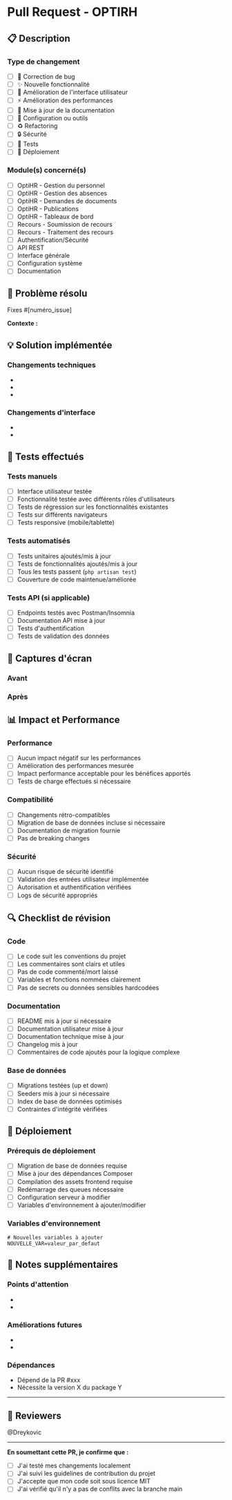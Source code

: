 # Pull Request - OPTIRH

## 📋 Description
<!-- Décrivez clairement les changements apportés par cette PR -->

### Type de changement
<!-- Cochez les cases appropriées -->
- [ ] 🐛 Correction de bug
- [ ] ✨ Nouvelle fonctionnalité
- [ ] 💄 Amélioration de l'interface utilisateur
- [ ] ⚡ Amélioration des performances
- [ ] 📝 Mise à jour de la documentation
- [ ] 🔧 Configuration ou outils
- [ ] ♻️ Refactoring
- [ ] 🔒 Sécurité
- [ ] 🧪 Tests
- [ ] 🚀 Déploiement

### Module(s) concerné(s)
<!-- Cochez les modules impactés -->
- [ ] OptiHR - Gestion du personnel
- [ ] OptiHR - Gestion des absences
- [ ] OptiHR - Demandes de documents
- [ ] OptiHR - Publications
- [ ] OptiHR - Tableaux de bord
- [ ] Recours - Soumission de recours
- [ ] Recours - Traitement des recours
- [ ] Authentification/Sécurité
- [ ] API REST
- [ ] Interface générale
- [ ] Configuration système
- [ ] Documentation

## 🎯 Problème résolu
<!-- Référencez l'issue correspondante ou décrivez le problème -->
Fixes #[numéro_issue]

<!-- OU décrivez le problème résolu -->
**Contexte :** 
<!-- Expliquez le contexte et pourquoi ce changement est nécessaire -->

## 💡 Solution implémentée
<!-- Décrivez votre solution en détail -->

### Changements techniques
<!-- Listez les principaux changements techniques -->
- 
- 
- 

### Changements d'interface
<!-- Si applicable, décrivez les changements visibles par l'utilisateur -->
- 
- 

## 🧪 Tests effectués
<!-- Décrivez les tests que vous avez réalisés -->

### Tests manuels
- [ ] Interface utilisateur testée
- [ ] Fonctionnalité testée avec différents rôles d'utilisateurs
- [ ] Tests de régression sur les fonctionnalités existantes
- [ ] Tests sur différents navigateurs
- [ ] Tests responsive (mobile/tablette)

### Tests automatisés
- [ ] Tests unitaires ajoutés/mis à jour
- [ ] Tests de fonctionnalités ajoutés/mis à jour
- [ ] Tous les tests passent (`php artisan test`)
- [ ] Couverture de code maintenue/améliorée

### Tests API (si applicable)
- [ ] Endpoints testés avec Postman/Insomnia
- [ ] Documentation API mise à jour
- [ ] Tests d'authentification
- [ ] Tests de validation des données

## 📸 Captures d'écran
<!-- Si applicable, ajoutez des captures d'écran montrant les changements -->

### Avant
<!-- Capture d'écran de l'état avant vos changements -->

### Après  
<!-- Capture d'écran de l'état après vos changements -->

## 📊 Impact et Performance
<!-- Évaluez l'impact de vos changements -->

### Performance
- [ ] Aucun impact négatif sur les performances
- [ ] Amélioration des performances mesurée
- [ ] Impact performance acceptable pour les bénéfices apportés
- [ ] Tests de charge effectués si nécessaire

### Compatibilité
- [ ] Changements rétro-compatibles
- [ ] Migration de base de données incluse si nécessaire
- [ ] Documentation de migration fournie
- [ ] Pas de breaking changes

### Sécurité
- [ ] Aucun risque de sécurité identifié
- [ ] Validation des entrées utilisateur implémentée
- [ ] Autorisation et authentification vérifiées
- [ ] Logs de sécurité appropriés

## 🔍 Checklist de révision
<!-- Vérifiez que vous avez bien tout fait -->

### Code
- [ ] Le code suit les conventions du projet
- [ ] Les commentaires sont clairs et utiles
- [ ] Pas de code commenté/mort laissé
- [ ] Variables et fonctions nommées clairement
- [ ] Pas de secrets ou données sensibles hardcodées

### Documentation
- [ ] README mis à jour si nécessaire
- [ ] Documentation utilisateur mise à jour
- [ ] Documentation technique mise à jour
- [ ] Changelog mis à jour
- [ ] Commentaires de code ajoutés pour la logique complexe

### Base de données
- [ ] Migrations testées (up et down)
- [ ] Seeders mis à jour si nécessaire
- [ ] Index de base de données optimisés
- [ ] Contraintes d'intégrité vérifiées

## 🚀 Déploiement
<!-- Informations pour le déploiement -->

### Prérequis de déploiement
<!-- Listez les actions nécessaires avant/après déploiement -->
- [ ] Migration de base de données requise
- [ ] Mise à jour des dépendances Composer
- [ ] Compilation des assets frontend requise
- [ ] Redémarrage des queues nécessaire
- [ ] Configuration serveur à modifier
- [ ] Variables d'environnement à ajouter/modifier

### Variables d'environnement
<!-- Si de nouvelles variables sont nécessaires -->
```env
# Nouvelles variables à ajouter
NOUVELLE_VAR=valeur_par_defaut
```

## 📝 Notes supplémentaires
<!-- Toute information supplémentaire pour les reviewers -->

### Points d'attention
<!-- Signaler des points particuliers à vérifier -->
- 
- 

### Améliorations futures
<!-- Idées d'améliorations pour plus tard -->
- 
- 

### Dépendances
<!-- Cette PR dépend-elle d'autres PR ou modifications ? -->
- Dépend de la PR #xxx
- Nécessite la version X du package Y

---

## 👥 Reviewers
<!-- Mentionnez les personnes qui devraient reviewer cette PR -->
@Dreykovic <!-- Maintainer principal -->

<!-- Si changements spécifiques -->
<!-- @username-frontend pour les changements UI -->
<!-- @username-backend pour les changements API -->
<!-- @username-security pour les changements de sécurité -->

---

**En soumettant cette PR, je confirme que :**
- [ ] J'ai testé mes changements localement
- [ ] J'ai suivi les guidelines de contribution du projet
- [ ] J'accepte que mon code soit sous licence MIT
- [ ] J'ai vérifié qu'il n'y a pas de conflits avec la branche main